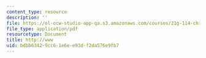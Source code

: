```yaml
---
content_type: resource
description: ''
file: https://ol-ocw-studio-app-qa.s3.amazonaws.com/courses/21g-114-chinese-vi-streamlined-spring-2005/bdbb63429cc61e6ee93df2da576e9fb7_MIT21G_114S05_4_25j.pdf
file_type: application/pdf
resourcetype: Document
title: http://www
uid: bdbb6342-9cc6-1e6e-e93d-f2da576e9fb7
---
```


